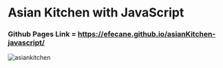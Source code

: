# Asian Kitchen with JavaScript

### Github Pages Link = https://efecane.github.io/asianKitchen-javascript/


![asiankitchen](https://user-images.githubusercontent.com/105597814/181235951-b155f2f5-cc08-46f1-8316-569c12c58d1f.png)
